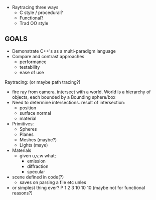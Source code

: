 * Raytracing three ways
  - C style / procedural?
  - Functional?
  - Trad OO style

## GOALS

* Demonstrate C++'s as a multi-paradigm language
* Compare and contrast approaches
  - performance
  - testability
  - ease of use

Raytracing: (or maybe path tracing?)
* fire ray from camera. intersect with a world. World is a hierarchy of objects, each bounded by a Bounding sphere/box
* Need to determine intersections. result of intersection:
  - position
  - surface normal
  - material
* Primitives:
  * Spheres
  * Planes
  * Meshes (maybe?)
  * Lights (maye)
* Materials
  - given u,v,w what;
    - emission
    - diffraction
    - specular
* scene defined in code(?)
  - saves on parsing a file etc unles
* or simplest thing ever? P 1 2 3 10 10 10 
  (maybe not for functional reasons?)
